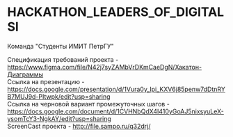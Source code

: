 # HACKATHON_LEADERS_OF_DIGITALSl

Команда "Студенты ИМИТ ПетрГУ"

Спецификация требований проекта - https://www.figma.com/file/N42j7syZAMbVrDKmCaeDgN/Хакатон-Диаграммы <br>
Ccылка на презентацию - https://docs.google.com/presentation/d/1Vura0y_Ipi_KXV6j85penw7dDtnRYB7MUJ9d-PItwpk/edit?usp=sharing <br>
Ссылка на черновой вариант промежуточных шагов - https://docs.google.com/document/d/1CVHNbQdX4I410yGoAJ5nixsyuLeX-ysomTcY3-NgkAY/edit?usp=sharing <br>
ScreenCast проекта - http://file.sampo.ru/q32drj/
